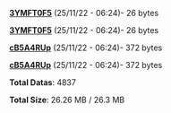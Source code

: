 [**3YMFT0F5**](/data/3YMFT0F5.txt) (25/11/22 - 06:24)- 26 bytes

[**3YMFT0F5**](/data/3YMFT0F5.txt) (25/11/22 - 06:24)- 26 bytes

[**cB5A4RUp**](/data/cB5A4RUp.txt) (25/11/22 - 06:24)- 372 bytes

[**cB5A4RUp**](/data/cB5A4RUp.txt) (25/11/22 - 06:24)- 372 bytes

**Total Datas**: 4837

**Total Size**: 26.26 MB / 26.3 MB